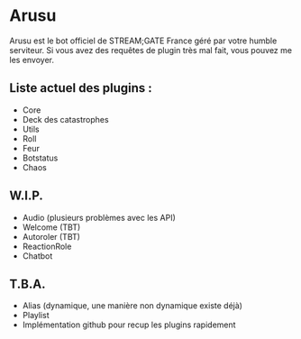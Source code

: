 # Arusu
Arusu est le bot officiel de STREAM;GATE France géré par votre humble serviteur.
Si vous avez des requêtes de plugin très mal fait, vous pouvez me les envoyer.

## Liste actuel des plugins :
- Core
- Deck des catastrophes
- Utils
- Roll
- Feur
- Botstatus
- Chaos

## W.I.P.
- Audio (plusieurs problèmes avec les API)
- Welcome (TBT)
- Autoroler (TBT)
- ReactionRole
- Chatbot

## T.B.A.

- Alias (dynamique, une manière non dynamique existe déjà)
- Playlist
- Implémentation github pour recup les plugins rapidement
